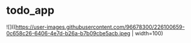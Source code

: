 # todo_app

![]((https://user-images.githubusercontent.com/96678300/226100659-0c658c26-6406-4e7d-b26a-b7b09cbe5acb.jpeg | width=100)

